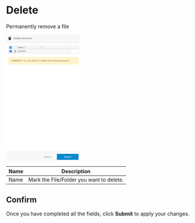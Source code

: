 # Delete

Permanently remove a file

<img src="../../../../images/delete-file.png" alt="html files" style="width: 40%; display: block"></a>

**Name** | **Description**
:--- | ---
Name | Mark the File/Folder you want to delete.

## Confirm

Once you have completed all the fields, click **Submit** to apply your changes.